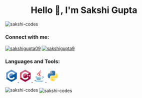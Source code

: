 <h1 align="center">Hello 👋, I'm Sakshi Gupta</h1>
<p align="left"> <img src="https://komarev.com/ghpvc/?username=sakshi-codes&label=Profile%20views&color=0e75b6&style=flat" alt="sakshi-codes" /> </p>

<h3 align="left">Connect with me:</h3>
<p align="left">
<a href="https://www.codechef.com/users/sakshigupta09" target="blank"><img align="center" src="https://cdn.jsdelivr.net/npm/simple-icons@3.1.0/icons/codechef.svg" alt="sakshigupta09" height="30" width="40" /></a>
<a href="https://www.hackerrank.com/sakshigupta9" target="blank"><img align="center" src="https://raw.githubusercontent.com/rahuldkjain/github-profile-readme-generator/master/src/images/icons/Social/hackerrank.svg" alt="sakshigupta9" height="30" width="40" /></a>
</p>

<h3 align="left">Languages and Tools:</h3>
<p align="left"> <a href="https://www.cprogramming.com/" target="_blank"> <img src="https://raw.githubusercontent.com/devicons/devicon/master/icons/c/c-original.svg" alt="c" width="40" height="40"/> </a> <a href="https://www.w3schools.com/cpp/" target="_blank"> <img src="https://raw.githubusercontent.com/devicons/devicon/master/icons/cplusplus/cplusplus-original.svg" alt="cplusplus" width="40" height="40"/> </a> <a href="https://www.java.com" target="_blank"> <img src="https://raw.githubusercontent.com/devicons/devicon/master/icons/java/java-original.svg" alt="java" width="40" height="40"/> </a> <a href="https://www.python.org" target="_blank"> <img src="https://raw.githubusercontent.com/devicons/devicon/master/icons/python/python-original.svg" alt="python" width="40" height="40"/> </a> </p>

<p><img align="left" src="https://github-readme-stats.vercel.app/api/top-langs?username=sakshi-codes&show_icons=true&locale=en&layout=compact" alt="sakshi-codes" /></p>

<p>&nbsp;<img align="center" src="https://github-readme-stats.vercel.app/api?username=sakshi-codes&show_icons=true&locale=en" alt="sakshi-codes" /></p>


